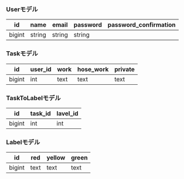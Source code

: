 ### Userモデル

|id |name  |email  |password|password_confirmation|
|---|---|---|---|---|
|bigint|string|string|string|

### Taskモデル

|id |user_id  |work  |hose_work|private|
|---|---|---|---|---|
|bigint|int|text|text|text|

### TaskToLabelモデル

|id |task_id  |lavel_id  |
|---|---|---|
|bigint|int|int|

### Labelモデル

|id |red  |yellow  |green|
|---|---|---|---|
|bigint|text|text|text|
